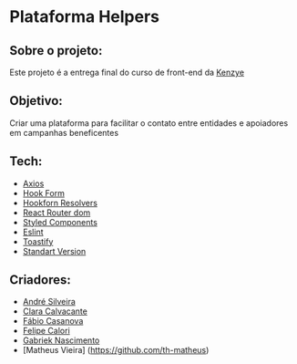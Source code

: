 # Plataforma Helpers

## Sobre o projeto:

Este projeto é a entrega final do curso de front-end da [Kenzye](https://github.com/Kenzie-Academy-Brasil-Developers)

## Objetivo:

Criar uma plataforma para facilitar o contato entre entidades e apoiadores em campanhas beneficentes

## Tech:

- [Axios](https://github.com/axios/axios)
- [Hook Form](https://react-hook-form.com/)
- [Hookforn Resolvers](https://github.com/react-hook-form/resolvers)
- [React Router dom](https://reactrouter.com/docs/en/v6/getting-started/overview)
- [Styled Components](https://www.styled-components.com/)
- [Eslint](https://eslint.org/)
- [Toastify](https://github.com/fkhadra/react-toastify#readme)
- [Standart Version](https://github.com/conventional-changelog/standard-version)

## Criadores:

- [André Silveira](https://github.com/andrrms)
- [Clara Calvacante](https://github.com/Clara-Carvalho)
- [Fábio Casanova](https://github.com/fabiojcp)
- [Felipe Calori](https://github.com/felipecalori)
- [Gabriek Nascimento](https://github.com/gabinpoa)
- [Matheus Vieira] (https://github.com/th-matheus)
